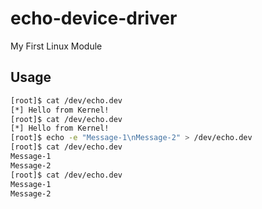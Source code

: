 # echo-device-driver
My First Linux Module


## Usage

```bash
[root]$ cat /dev/echo.dev 
[*] Hello from Kernel!
[root]$ cat /dev/echo.dev
[*] Hello from Kernel!
[root]$ echo -e "Message-1\nMessage-2" > /dev/echo.dev 
[root]$ cat /dev/echo.dev                              
Message-1
Message-2
[root]$ cat /dev/echo.dev
Message-1
Message-2
```
